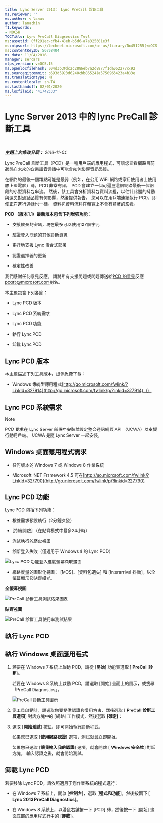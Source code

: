 ```yaml
---
title: Lync Server 2013： Lync PreCall 診斷工具
ms.reviewer: ''
ms.author: v-lanac
author: lanachin
f1.keywords:
- NOCSH
TOCTitle: Lync PreCall Diagnostics Tool
ms:assetid: 0ff291ec-cfb4-43eb-b5d6-a7a325681e3f
ms:mtpsurl: https://technet.microsoft.com/en-us/library/Dn451255(v=OCS.15)
ms:contentKeyID: 56708404
ms.date: 11/04/2016
manager: serdars
mtps_version: v=OCS.15
ms.openlocfilehash: 004d3b30dc2c2886eb7a2d8977f1da062277cc92
ms.sourcegitcommit: b693d5923d6240cbb865241a5750963423a4b33e
ms.translationtype: MT
ms.contentlocale: zh-TW
ms.lasthandoff: 02/04/2020
ms.locfileid: "41742333"
---
```

<div data-xmlns="http://www.w3.org/1999/xhtml">

<div class="topic" data-xmlns="http://www.w3.org/1999/xhtml" data-msxsl="urn:schemas-microsoft-com:xslt" data-cs="http://msdn.microsoft.com/en-us/">

<div data-asp="http://msdn2.microsoft.com/asp">

# <a name="lync-precall-diagnostics-tool-in-lync-server-2013"></a>Lync Server 2013 中的 lync PreCall 診斷工具

</div>

<div id="mainSection">

<div id="mainBody">

<span> </span>

_**主題上次修改日期：** 2016-11-04_

Lync PreCall 診斷工具（PCD）是一種用戶端的應用程式，可讓您查看網路目前狀態在未來的企業語音通話中可能會如何影響音訊品質。

在網路的最後一個躍點可能是最弱（例如，在公用 WiFi 網路或家用使用者上使用膝上型電腦）時，PCD 非常有用。 PCD 會建立一個可遍歷這個網路最後一個網段的小型資料包串流。 然後，該工具會分析資料包資料流程，以估計此腿的抖動與遺失對通話品質有何影響，然後提供報告。 您可以在用戶端連續執行 PCD，即使正在進行通話也一樣。 資料包資料流程在頻寬上不會有顯著的影響。

**PCD （版本1.1）最新版本包含下列增強功能：**

  - 支援較長的密碼，現在最多可以使用127個字元

  - 驗證登入問題的其他診斷資訊

  - 更好地支援 Lync 混合式部署

  - 認證選擇器的更新

  - 穩定性改善

我們感謝任何意見反應。 請將所有支援問題或問題傳送給[PCD 的意見](mailto:pcdfb@microsoft.com)反應<pcdfb@microsoft.com>別名。

本主題包含下列各節：

  - Lync PCD 版本

  - Lync PCD 系統需求

  - Lync PCD 功能

  - 執行 Lync PCD

  - 卸載 Lync PCD

<span id="Version"></span>

<div>

## <a name="lync-pcd-versions"></a>Lync PCD 版本

本主題描述下列工具版本，提供免費下載：

  - Windows 傳統型應用程式[http://go.microsoft.com/fwlink/?LinkId=327914](http://go.microsoft.com/fwlink/p/?linkid=327914)（）

</div>

<span id="Requirements"></span>

<div>

## <a name="lync-pcd-system-requirements"></a>Lync PCD 系統需求

<div>


> [!NOTE]  
> PCD 要求在 Lync Server 部署中安裝並設定整合通訊網頁 API （UCWA）以支援行動用戶端。 UCWA 是隨 Lync Server 一起安裝。



</div>

<div>

## <a name="windows-desktop-app-requirements"></a>Windows 桌面應用程式需求

  - 任何版本的 Windows 7 或 Windows 8 作業系統

  - Microsoft .NET Framework 4.5 可在[http://go.microsoft.com/fwlink/?LinkId=327790](http://go.microsoft.com/fwlink/p/?linkid=327790)

</div>

</div>

<span id="features"></span>

<div>

## <a name="lync-pcd-features"></a>Lync PCD 功能

Lync PCD 包括下列功能：

  - 根據需求預設執行（2分鐘突發）

  - [持續開啟] （在貼齊模式中最多24小時）

  - 測試執行的歷史視圖

  - 診斷登入失敗（僅適用于 Windows 8 的 Lync PCD）

![Lync PCD 功能登入進度螢幕擷取畫面](images/Dn451255.7e0eb891-1481-47ae-8d63-164468f69c96(OCS.15).png "Lync PCD 功能登入進度螢幕擷取畫面")

  - 網路度量的圖形化視圖： [MOS]、[資料包遺失] 和 [Interarrival 抖動]，以全螢幕顯示及貼齊模式。

**全螢幕視圖**

![PreCall 診斷工具測試結果圖表](images/Dn451255.5d01fd94-9e59-4823-96c7-7a1c83dd7d31(OCS.15).png "PreCall 診斷工具測試結果圖表")

**貼齊視圖**

![PreCall 診斷工具使用率測試結果](images/Dn451255.30501ba7-22d1-4db1-9297-56cf7dc6721c(OCS.15).png "PreCall 診斷工具使用率測試結果")

</div>

<span id="running"></span>

<div>

## <a name="running-lync-pcd"></a>執行 Lync PCD

<div>

## <a name="running-windows-desktop-app"></a>執行 Windows 桌面應用程式

1.  若要在 Windows 7 系統上啟動 PCD，請從 [**開始**] 功能表選取 [ **PreCall 診斷**]。
    
    若要在 Windows 8 系統上啟動 PCD，請選取 [開始] 畫面上的圖示，或搜尋「PreCall Diagnostics」。
    
    ![PreCall 診斷工具圖示](images/Dn451255.c9800fde-54f6-4efe-bb35-1a38064ec380(OCS.15).png "PreCall 診斷工具圖示")

2.  當工具啟動時，請選取您要提供認證的慣用方法，然後選取 [ **PreCall 診斷工具選項**] 對話方塊中的 [網路] 工作模式，然後選取 **[確定]**：

3.  選取 [**開始測試**] 按鈕，即可開始執行診斷程式。
    
    如果您已選取 [**使用網路認證**] 選項，測試就會立即開始。
    
    如果您已選取 [**讓我輸入我的認證**] 選項，就會開啟 [ **Windows 安全性**] 對話方塊。 輸入認證之後，就會開始測試。

</div>

</div>

<span id="uninstall"></span>

<div>

## <a name="uninstalling-lync-pcd"></a>卸載 Lync PCD

若要移除 Lync PCD，請依照適用于您作業系統的程式進行：

  - 在 Windows 7 系統上，開啟 [**控制台**]，選取 [**程式和功能**]，然後按兩下 [ **Lync 2013 PreCall Diagnostics**]。

  - 在 Windows 8 系統上，以滑鼠右鍵按一下 [PCD] 磚，然後按一下 [開始] 畫面底部的應用程式行中的 [**卸載**]。

</div>

</div>

<span> </span>

</div>

</div>

</div>


